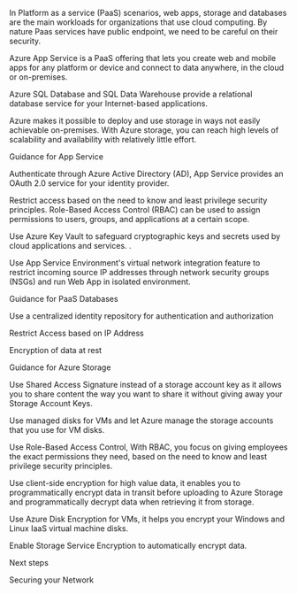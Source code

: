 
In Platform as a service (PaaS) scenarios, web apps, storage and databases are the main workloads for organizations that use cloud computing. By nature Paas services have public endpoint, we need to be careful on their security. 


 

Azure App Service is a PaaS offering that lets you create web and mobile apps for any platform or device and connect to data anywhere, in the cloud or on-premises.  


Azure SQL Database and SQL Data Warehouse provide a relational database service for your Internet-based applications.  


Azure makes it possible to deploy and use storage in ways not easily achievable on-premises. With Azure storage, you can reach high levels of scalability and availability with relatively little effort.  



 


Guidance for App Service 

Authenticate through Azure Active Directory (AD), App Service provides an OAuth 2.0 service for your identity provider.  


Restrict access based on the need to know and least privilege security principles. Role-Based Access Control (RBAC) can be used to assign permissions to users, groups, and applications at a certain scope. 


Use Azure Key Vault to safeguard cryptographic keys and secrets used by cloud applications and services. .  


Use App Service Environment's  virtual network integration feature to restrict incoming source IP addresses through network security groups (NSGs) and run Web App in isolated environment. 



 


Guidance for PaaS Databases 

Use a centralized identity repository for authentication and authorization 


Restrict Access based on IP Address 


Encryption of data at rest 



 


Guidance for Azure Storage 

Use Shared Access Signature instead of a storage account key as it allows you to share content the way you want to share it without giving away your Storage Account Keys.  


Use managed disks for VMs and let Azure manage the storage accounts that you use for VM disks. 


Use Role-Based Access Control, With RBAC, you focus on giving employees the exact permissions they need, based on the need to know and least privilege security principles. 


Use client-side encryption for high value data, it enables you to programmatically encrypt data in transit before uploading to Azure Storage and programmatically decrypt data when retrieving it from storage. 


Use Azure Disk Encryption for VMs, it helps you encrypt your Windows and Linux IaaS virtual machine disks.  


Enable Storage Service Encryption to automatically encrypt data. 



 


 


 


Next steps 


Securing your Network 
